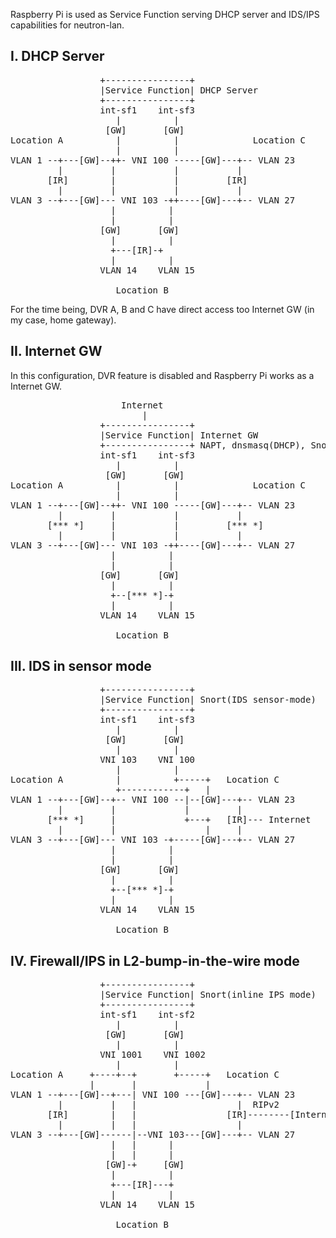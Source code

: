 Raspberry Pi is used as Service Function serving DHCP server and IDS/IPS capabilities for neutron-lan.

I. DHCP Server 
--------------
<pre>
                 +----------------+
                 |Service Function| DHCP Server 
                 +----------------+                   
                 int-sf1    int-sf3
                    |          |
                  [GW]       [GW]
Location A          |          |              Location C
                    |          |
VLAN 1 --+---[GW]--++- VNI 100 -----[GW]---+-- VLAN 23
         |         |           |           |
       [IR]        |           |         [IR]
         |         |           |           |
VLAN 3 --+---[GW]--- VNI 103 -++----[GW]---+-- VLAN 27
                   |          |
                   |          |
                 [GW]       [GW]
                   |          |
                   +---[IR]-+
                   |          |
                 VLAN 14    VLAN 15

                    Location B
</pre>

For the time being, DVR A, B and C have direct access too Internet GW (in my case, home gateway).


II. Internet GW
---------------
In this configuration, DVR feature is disabled and Raspberry Pi works as a Internet GW.
<pre>
                     Internet
                         |
                 +----------------+
                 |Service Function| Internet GW 
                 +----------------+ NAPT, dnsmasq(DHCP), Snort(IPS inline-mode)
                 int-sf1    int-sf3
                    |          |
                  [GW]       [GW]
Location A          |          |              Location C
                    |          |
VLAN 1 --+---[GW]--++- VNI 100 -----[GW]---+-- VLAN 23
         |         |           |           |
       [*** *]     |           |         [*** *]
         |         |           |           |
VLAN 3 --+---[GW]--- VNI 103 -++----[GW]---+-- VLAN 27
                   |          |
                   |          |
                 [GW]       [GW]
                   |          |
                   +--[*** *]-+
                   |          |
                 VLAN 14    VLAN 15

                    Location B 
</pre>

III. IDS in sensor mode
-----------------------
<pre>
                 +----------------+
                 |Service Function| Snort(IDS sensor-mode)
                 +----------------+
                 int-sf1    int-sf3
                    |          |
                  [GW]       [GW]
                    |          |
                 VNI 103    VNI 100
                    |          |
Location A          |          +-----+   Location C
                    +------------+   |
VLAN 1 --+---[GW]--+-- VNI 100 --|--[GW]---+-- VLAN 23
         |         |             |         |
       [*** *]     |             +---+   [IR]--- Internet
         |         |                 |     |
VLAN 3 --+---[GW]--- VNI 103 -+-----[GW]---+-- VLAN 27
                   |          |
                   |          |
                 [GW]       [GW]
                   |          |
                   +--[*** *]-+
                   |          |
                 VLAN 14    VLAN 15

                    Location B
</pre>


IV. Firewall/IPS in L2-bump-in-the-wire mode
--------------------------------------------
<pre>
                 +----------------+
                 |Service Function| Snort(inline IPS mode)
                 +----------------+
                 int-sf1    int-sf2
                    |          |
                  [GW]       [GW]
                    |          |
                 VNI 1001    VNI 1002
                    |          |
Location A     +----+--+       +-----+   Location C
               |       |             |
VLAN 1 --+---[GW]--+---| VNI 100 ---[GW]---+-- VLAN 23
         |         |   |                   |  RIPv2
       [IR]        |   |                 [IR]--------[Internet GW]
         |         |   |                   |     
VLAN 3 --+---[GW]------|--VNI 103---[GW]---+-- VLAN 27
                   |   |      |
                   |   |      |
                  [GW]-+     [GW]
                   |          |
                   +---[IR]---+
                   |          |
                 VLAN 14    VLAN 15

                    Location B
</pre>
